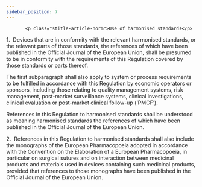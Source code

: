 ```yaml
---
sidebar_position: 7
---
```

           <p class="stitle-article-norm">Use of harmonised standards</p>
   <p class="norm">1.&nbsp;&nbsp;Devices that are in conformity with the
 relevant harmonised standards, or the relevant parts of those 
standards, the references of which have been published in the <span class="italics">Official Journal of the European Union</span>, shall be presumed to be in conformity with the requirements of this Regulation covered by those standards or parts thereof.</p>
   <p class="norm">The first subparagraph&nbsp;shall also apply to 
system or process requirements to be fulfilled in accordance with this 
Regulation by economic operators or sponsors, including those relating 
to quality management systems, risk management, post-market surveillance
 systems, clinical investigations, clinical evaluation or post-market 
clinical follow-up&nbsp;(‘PMCF’).</p>
   <p class="norm">References in this Regulation to harmonised standards
 shall be understood as meaning harmonised standards the references of 
which have been published in the <span class="italics">Official Journal of the European Union</span>.</p>
   <p class="norm">2.&nbsp;&nbsp;References in this Regulation to 
harmonised standards shall also include the monographs of the European 
Pharmacopoeia adopted in accordance with the Convention on the 
Elaboration of a European Pharmacopoeia, in particular on surgical 
sutures and on interaction between medicinal products and materials used
 in devices containing such medicinal products, provided that references
 to those monographs have been published in the <span class="italics">Official Journal of the European Union</span>.</p>